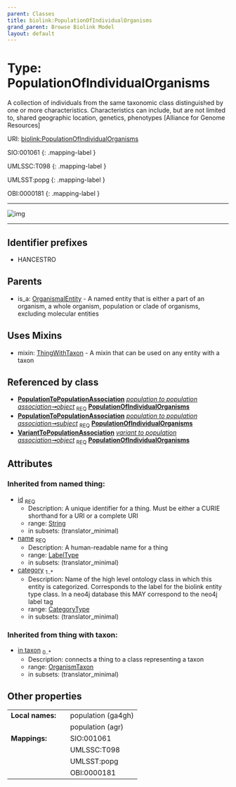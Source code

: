 ```yaml
---
parent: Classes
title: biolink:PopulationOfIndividualOrganisms
grand_parent: Browse Biolink Model
layout: default
---
```


# Type: PopulationOfIndividualOrganisms


A collection of individuals from the same taxonomic class distinguished by one or more characteristics. Characteristics can include, but are not limited to, shared geographic location, genetics, phenotypes [Alliance for Genome Resources]

URI: [biolink:PopulationOfIndividualOrganisms](https://w3id.org/biolink/vocab/PopulationOfIndividualOrganisms)

SIO:001061
{: .mapping-label }

UMLSSC:T098
{: .mapping-label }

UMLSST:popg
{: .mapping-label }

OBI:0000181
{: .mapping-label }


---

![img](http://yuml.me/diagram/nofunky;dir:TB/class/[VariantToPopulationAssociation],[ThingWithTaxon],[PopulationToPopulationAssociation],[PopulationToPopulationAssociation]-%20object%201..1%3E[PopulationOfIndividualOrganisms|id(i):string;name(i):label_type;category(i):category_type%20%2B],[PopulationToPopulationAssociation]-%20subject%201..1%3E[PopulationOfIndividualOrganisms],[VariantToPopulationAssociation]-%20object%201..1%3E[PopulationOfIndividualOrganisms],[PopulationOfIndividualOrganisms]uses%20-.-%3E[ThingWithTaxon],[OrganismalEntity]%5E-[PopulationOfIndividualOrganisms],[OrganismalEntity],[OrganismTaxon])

---


## Identifier prefixes

 * HANCESTRO

## Parents

 *  is_a: [OrganismalEntity](OrganismalEntity.md) - A named entity that is either a part of an organism, a whole organism, population or clade of organisms, excluding molecular entities

## Uses Mixins

 *  mixin: [ThingWithTaxon](ThingWithTaxon.md) - A mixin that can be used on any entity with a taxon

## Referenced by class

 *  **[PopulationToPopulationAssociation](PopulationToPopulationAssociation.md)** *[population to population association➞object](population_to_population_association_object.md)*  <sub>REQ</sub>  **[PopulationOfIndividualOrganisms](PopulationOfIndividualOrganisms.md)**
 *  **[PopulationToPopulationAssociation](PopulationToPopulationAssociation.md)** *[population to population association➞subject](population_to_population_association_subject.md)*  <sub>REQ</sub>  **[PopulationOfIndividualOrganisms](PopulationOfIndividualOrganisms.md)**
 *  **[VariantToPopulationAssociation](VariantToPopulationAssociation.md)** *[variant to population association➞object](variant_to_population_association_object.md)*  <sub>REQ</sub>  **[PopulationOfIndividualOrganisms](PopulationOfIndividualOrganisms.md)**

## Attributes


### Inherited from named thing:

 * [id](id.md)  <sub>REQ</sub>
    * Description: A unique identifier for a thing. Must be either a CURIE shorthand for a URI or a complete URI
    * range: [String](types/String.md)
    * in subsets: (translator_minimal)
 * [name](name.md)  <sub>REQ</sub>
    * Description: A human-readable name for a thing
    * range: [LabelType](types/LabelType.md)
    * in subsets: (translator_minimal)
 * [category](category.md)  <sub>1..*</sub>
    * Description: Name of the high level ontology class in which this entity is categorized. Corresponds to the label for the biolink entity type class. In a neo4j database this MAY correspond to the neo4j label tag
    * range: [CategoryType](types/CategoryType.md)
    * in subsets: (translator_minimal)

### Inherited from thing with taxon:

 * [in taxon](in_taxon.md)  <sub>0..*</sub>
    * Description: connects a thing to a class representing a taxon
    * range: [OrganismTaxon](OrganismTaxon.md)
    * in subsets: (translator_minimal)

## Other properties

|  |  |  |
| --- | --- | --- |
| **Local names:** | | population (ga4gh) |
|  | | population (agr) |
| **Mappings:** | | SIO:001061 |
|  | | UMLSSC:T098 |
|  | | UMLSST:popg |
|  | | OBI:0000181 |

